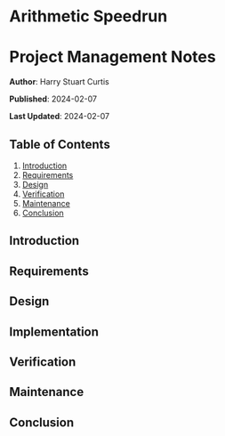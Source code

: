 # Arithmetic Speedrun

# Project Management Notes

**Author**: Harry Stuart Curtis

**Published**: 2024-02-07

**Last Updated**: 2024-02-07

## Table of Contents

1. [Introduction](#introduction)
2. [Requirements](#requirements)
3. [Design](#design)
4. [Verification](#verification)
5. [Maintenance](#maintenance)
6. [Conclusion](#conclusion)

## Introduction

## Requirements

## Design

## Implementation

## Verification

## Maintenance

## Conclusion